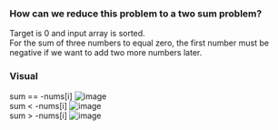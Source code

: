 ### How can we reduce this problem to a two sum problem?
Target is 0 and input array is sorted.  
For the sum of three numbers to equal zero, the first number must be negative if we want to add two more numbers later.  

### Visual
sum == -nums[i]
![image](https://i.gyazo.com/f773bdb1108152c38c914d6aa39f0daf.png)  
sum < -nums[i]
![image](https://i.gyazo.com/29ff91567eb8195d9b52048fc14d8cee.png)  
sum > -nums[i]
![image](https://i.gyazo.com/def91b710d954f05a47dede0426f74cb.png)  
